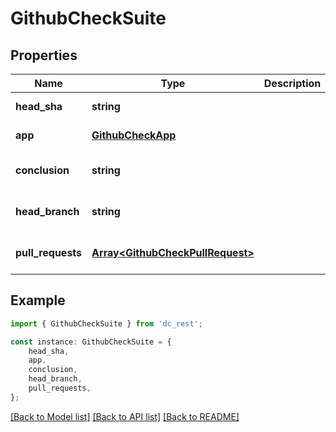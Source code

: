 # GithubCheckSuite


## Properties

Name | Type | Description | Notes
------------ | ------------- | ------------- | -------------
**head_sha** | **string** |  | [default to undefined]
**app** | [**GithubCheckApp**](GithubCheckApp.md) |  | [default to undefined]
**conclusion** | **string** |  | [optional] [default to undefined]
**head_branch** | **string** |  | [optional] [default to undefined]
**pull_requests** | [**Array&lt;GithubCheckPullRequest&gt;**](GithubCheckPullRequest.md) |  | [optional] [default to undefined]

## Example

```typescript
import { GithubCheckSuite } from 'dc_rest';

const instance: GithubCheckSuite = {
    head_sha,
    app,
    conclusion,
    head_branch,
    pull_requests,
};
```

[[Back to Model list]](../README.md#documentation-for-models) [[Back to API list]](../README.md#documentation-for-api-endpoints) [[Back to README]](../README.md)
